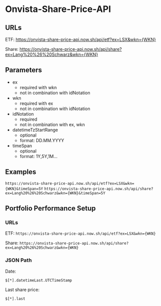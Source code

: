 # Onvista-Share-Price-API

## URLs
ETF: https://onvista-share-price-api.now.sh/api/etf?ex=LSX&wkn={WKN}

Share: https://onvista-share-price-api.now.sh/api/share?ex=Lang%20%26%20Schwarz&wkn={WKN}

## Parameters
* ex
  * required with wkn
  * not in combination with idNotation
* wkn
  * required with ex
  * not in combination with idNotation
* idNotation
  * required
  * not in combination with ex, wkn
* datetimeTzStartRange
  * optional
  * format: DD.MM.YYYY
* timeSpan
  * optional
  * format: 1Y,5Y,1M...

## Examples

``` https://onvista-share-price-api.now.sh/api/etf?ex=LSX&wkn={WKN}&timeSpan=5Y ```
``` https://onvista-share-price-api.now.sh/api/share?ex=Lang%20%26%20Schwarz&wkn={WKN}&timeSpan=5Y ```


## Portfolio Performance Setup
### URLs
ETF:
``` https://onvista-share-price-api.now.sh/api/etf?ex=LSX&wkn={WKN} ```

Share:
``` https://onvista-share-price-api.now.sh/api/share?ex=Lang%20%26%20Schwarz&wkn={WKN} ```

### JSON Path
Date:
```
$[*].datetimeLast.UTCTimeStamp
```
Last share price:
```
$[*].last
```